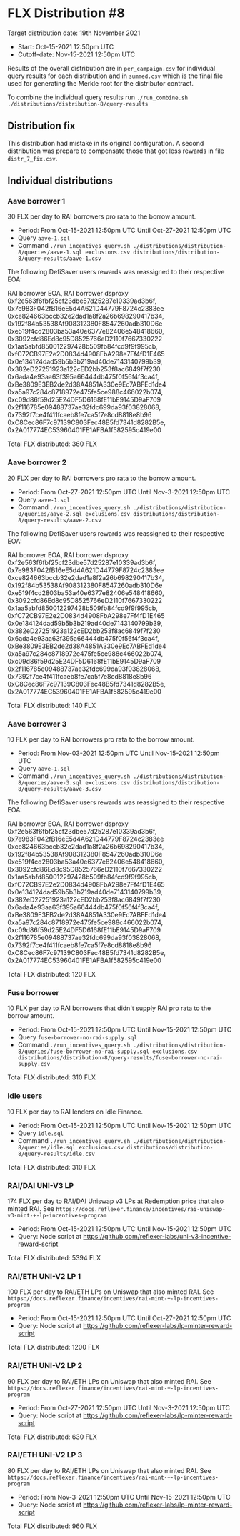 # FLX Distribution #8

Target distribution date: 19th November 2021

- Start: Oct-15-2021 12:50pm UTC
- Cutoff-date: Nov-15-2021 12:50pm UTC

Results of the overall distribution are in `per_campaign.csv` for individual query results for each distribution and in `summed.csv` which is the final file used for generating the Merkle root for the distributor contract.

To combine the individual query results run `./run_combine.sh ./distributions/distribution-8/query-results`

## Distribution fix

This distribution had mistake in its original configuration. A second distribution was prepare to compensate those that got less rewards in file `distr_7_fix.csv`.

## Individual distributions

### Aave borrower 1

30 FLX per day to RAI borrowers pro rata to the borrow amount.

- Period: From Oct-15-2021 12:50pm UTC Until Oct-27-2021 12:50pm UTC
- Query `aave-1.sql`
- Command `./run_incentives_query.sh ./distributions/distribution-8/queries/aave-1.sql exclusions.csv distributions/distribution-8/query-results/aave-1.csv`

The following DefiSaver users rewards was reassigned to their respective EOA:

RAI borrower EOA, RAI borrower dsproxy
0xf2e563f6fbf25cf23dbe57d25287e10339ad3b6f, 0x7e983F042fB16eE5d4A621D44779F8724c2383ee
0xce824663bccb32e2dad1a8f2a26b698290417b34, 0x192f84b53538Af908312380F8547260adb310D6e
0xe519f4cd2803ba53a40e6377e82406e548418660, 0x3092cfd86Ed8c95D8525766eD2110f7667330222
0x1aa5abfd850012297428b509fb84fcd9f9f995cb, 0xfC72CB97E2e2D0834d4908FbA298e7Ff4fD1E465
0x0e134124dad59b5b3b219ad40de7143140799b39, 0x382eD27251923a122cED2bb253f8ac6849f7f230
0x6ada4e93aa63f395a66444db475f0f56f4f3ca4f, 0xBe3809E3EB2de2d38A4851A330e9Ec7ABFEd1de4
0xa5a97c284c8718972e475fe5ce988c466022b074, 0xc09d86f59d25E24DF5D6168fE11bE9145D9aF709
0x2f116785e09488737ae32fdc699da93f03828068, 0x7392f7ce4f411fcaeb8fe7ca5f7e8cd8818e8b96
0xC8Cec86F7c97139C803Fec48B5fd7341d8282B5e, 0x2A017774EC53960401FE1AFBA1f582595c419e00

Total FLX distributed:  360 FLX

### Aave borrower 2

20 FLX per day to RAI borrowers pro rata to the borrow amount.

- Period: From Oct-27-2021 12:50pm UTC Until Nov-3-2021 12:50pm UTC
- Query `aave-1.sql`
- Command `./run_incentives_query.sh ./distributions/distribution-8/queries/aave-2.sql exclusions.csv distributions/distribution-8/query-results/aave-2.csv`

The following DefiSaver users rewards was reassigned to their respective EOA:

RAI borrower EOA, RAI borrower dsproxy
0xf2e563f6fbf25cf23dbe57d25287e10339ad3b6f, 0x7e983F042fB16eE5d4A621D44779F8724c2383ee
0xce824663bccb32e2dad1a8f2a26b698290417b34, 0x192f84b53538Af908312380F8547260adb310D6e
0xe519f4cd2803ba53a40e6377e82406e548418660, 0x3092cfd86Ed8c95D8525766eD2110f7667330222
0x1aa5abfd850012297428b509fb84fcd9f9f995cb, 0xfC72CB97E2e2D0834d4908FbA298e7Ff4fD1E465
0x0e134124dad59b5b3b219ad40de7143140799b39, 0x382eD27251923a122cED2bb253f8ac6849f7f230
0x6ada4e93aa63f395a66444db475f0f56f4f3ca4f, 0xBe3809E3EB2de2d38A4851A330e9Ec7ABFEd1de4
0xa5a97c284c8718972e475fe5ce988c466022b074, 0xc09d86f59d25E24DF5D6168fE11bE9145D9aF709
0x2f116785e09488737ae32fdc699da93f03828068, 0x7392f7ce4f411fcaeb8fe7ca5f7e8cd8818e8b96
0xC8Cec86F7c97139C803Fec48B5fd7341d8282B5e, 0x2A017774EC53960401FE1AFBA1f582595c419e00

Total FLX distributed:  140 FLX

### Aave borrower 3

10 FLX per day to RAI borrowers pro rata to the borrow amount.

- Period: From Nov-03-2021 12:50pm UTC Until Nov-15-2021 12:50pm UTC
- Query `aave-1.sql`
- Command `./run_incentives_query.sh ./distributions/distribution-8/queries/aave-3.sql exclusions.csv distributions/distribution-8/query-results/aave-3.csv`

The following DefiSaver users rewards was reassigned to their respective EOA:

RAI borrower EOA, RAI borrower dsproxy
0xf2e563f6fbf25cf23dbe57d25287e10339ad3b6f, 0x7e983F042fB16eE5d4A621D44779F8724c2383ee
0xce824663bccb32e2dad1a8f2a26b698290417b34, 0x192f84b53538Af908312380F8547260adb310D6e
0xe519f4cd2803ba53a40e6377e82406e548418660, 0x3092cfd86Ed8c95D8525766eD2110f7667330222
0x1aa5abfd850012297428b509fb84fcd9f9f995cb, 0xfC72CB97E2e2D0834d4908FbA298e7Ff4fD1E465
0x0e134124dad59b5b3b219ad40de7143140799b39, 0x382eD27251923a122cED2bb253f8ac6849f7f230
0x6ada4e93aa63f395a66444db475f0f56f4f3ca4f, 0xBe3809E3EB2de2d38A4851A330e9Ec7ABFEd1de4
0xa5a97c284c8718972e475fe5ce988c466022b074, 0xc09d86f59d25E24DF5D6168fE11bE9145D9aF709
0x2f116785e09488737ae32fdc699da93f03828068, 0x7392f7ce4f411fcaeb8fe7ca5f7e8cd8818e8b96
0xC8Cec86F7c97139C803Fec48B5fd7341d8282B5e, 0x2A017774EC53960401FE1AFBA1f582595c419e00

Total FLX distributed:  120 FLX

### Fuse borrower

10 FLX per day to RAI borrowers that didn't supply RAI pro rata to the borrow amount.

- Period: From Oct-15-2021 12:50pm UTC Until Nov-15-2021 12:50pm UTC
- Query `fuse-borrower-no-rai-supply.sql`
- Command `./run_incentives_query.sh ./distributions/distribution-8/queries/fuse-borrower-no-rai-supply.sql exclusions.csv distributions/distribution-8/query-results/fuse-borrower-no-rai-supply.csv`

Total FLX distributed: 310 FLX

### Idle users

10 FLX per day to RAI lenders on Idle Finance.

- Period: From Oct-15-2021 12:50pm UTC Until Nov-15-2021 12:50pm UTC
- Query `idle.sql`
- Command `./run_incentives_query.sh ./distributions/distribution-8/queries/idle.sql exclusions.csv distributions/distribution-8/query-results/idle.csv`

Total FLX distributed: 310 FLX

### RAI/DAI UNI-V3 LP

174 FLX per day to RAI/DAI Uniswap v3 LPs at Redemption price that also minted RAI. See `https://docs.reflexer.finance/incentives/rai-uniswap-v3-mint-+-lp-incentives-program`

- Period: From Oct-15-2021 12:50pm UTC Until Nov-15-2021 12:50pm UTC
- Query: Node script at https://github.com/reflexer-labs/uni-v3-incentive-reward-script

Total FLX distributed: 5394 FLX

### RAI/ETH UNI-V2 LP 1

100 FLX per day to RAI/ETH LPs on Uniswap that also minted RAI. See `https://docs.reflexer.finance/incentives/rai-mint-+-lp-incentives-program`

- Period: From Oct-15-2021 12:50pm UTC Until Oct-27-2021 12:50pm UTC
- Query: Node script at https://github.com/reflexer-labs/lp-minter-reward-script

Total FLX distributed: 1200 FLX

### RAI/ETH UNI-V2 LP 2

90 FLX per day to RAI/ETH LPs on Uniswap that also minted RAI. See `https://docs.reflexer.finance/incentives/rai-mint-+-lp-incentives-program`

- Period: From Oct-27-2021 12:50pm UTC Until Nov-3-2021 12:50pm UTC
- Query: Node script at https://github.com/reflexer-labs/lp-minter-reward-script

Total FLX distributed: 630 FLX

### RAI/ETH UNI-V2 LP 3

80 FLX per day to RAI/ETH LPs on Uniswap that also minted RAI. See `https://docs.reflexer.finance/incentives/rai-mint-+-lp-incentives-program`

- Period: From Nov-3-2021 12:50pm UTC Until Nov-15-2021 12:50pm UTC
- Query: Node script at https://github.com/reflexer-labs/lp-minter-reward-script

Total FLX distributed: 960 FLX
